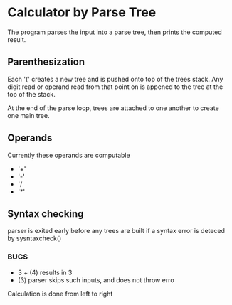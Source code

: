# Calculator by Parse Tree

The program parses the input into a parse tree, then prints the computed result.

## Parenthesization

 Each '(' creates a new tree and is pushed onto top of the trees stack. Any digit read or operand read from that point on is appened to the tree at the top of the stack.

 At the end of the parse loop, trees are attached to one another to create one main tree.

## Operands
Currently these operands are computable
 * '+'
 * '-'
 * '/
 * '*'

## Syntax checking

parser is exited early before any trees are built if a syntax error is deteced by sysntaxcheck()

### BUGS

* 3 + (4) results in 3
* (3) parser skips such inputs, and does not throw erro

Calculation is done from left to right
